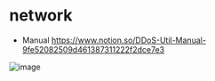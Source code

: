 # network
- Manual
https://www.notion.so/DDoS-Util-Manual-9fe52082509d461387311222f2dce7e3  
  
![image](https://user-images.githubusercontent.com/57353430/124280322-8431ff80-db83-11eb-847c-9dbf524b22d1.png)
